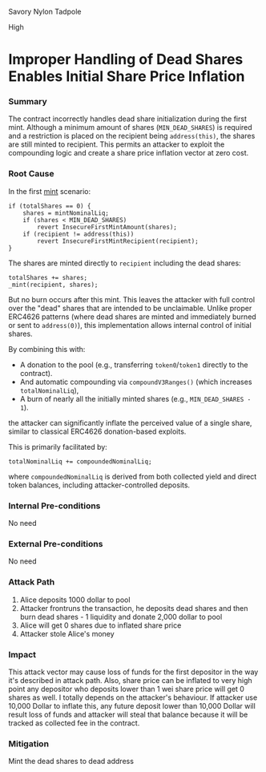 Savory Nylon Tadpole

High

# Improper Handling of Dead Shares Enables Initial Share Price Inflation

### Summary

The contract incorrectly handles dead share initialization during the first mint. Although a minimum amount of shares (`MIN_DEAD_SHARES`) is required and a restriction is placed on the recipient being `address(this)`, the shares are still minted to recipient. This permits an attacker to exploit the compounding logic and create a share price inflation vector at zero cost.


### Root Cause

In the first [mint](https://github.com/sherlock-audit/2025-04-burve/blob/44cba36e2a0c3cd7b6999459bf7746db92f8cc0a/Burve/src/single/Burve.sol#L267) scenario:

```solidity
if (totalShares == 0) {
    shares = mintNominalLiq;
    if (shares < MIN_DEAD_SHARES)
        revert InsecureFirstMintAmount(shares);
    if (recipient != address(this))
        revert InsecureFirstMintRecipient(recipient);
}
```

The shares are minted directly to `recipient` including the dead shares:

```solidity
totalShares += shares;
_mint(recipient, shares); 
```

But no burn occurs after this mint. This leaves the attacker with full control over the "dead" shares that are intended to be unclaimable. Unlike proper ERC4626 patterns (where dead shares are minted and immediately burned or sent to `address(0)`), this implementation allows internal control of initial shares.

By combining this with:

* A donation to the pool (e.g., transferring `token0`/`token1` directly to the contract).
* And automatic compounding via `compoundV3Ranges()` (which increases `totalNominalLiq`),
* A burn of nearly all the initially minted shares (e.g., `MIN_DEAD_SHARES - 1`).

the attacker can significantly inflate the perceived value of a single share, similar to classical ERC4626 donation-based exploits.

This is primarily facilitated by:

```solidity
totalNominalLiq += compoundedNominalLiq;
```

where `compoundedNominalLiq` is derived from both collected yield and direct token balances, including attacker-controlled deposits.


### Internal Pre-conditions

No need

### External Pre-conditions

No need

### Attack Path

1. Alice deposits 1000 dollar to pool
2. Attacker frontruns the transaction, he deposits dead shares and then burn dead shares - 1 liquidity and donate 2,000 dollar to pool
3. Alice will get 0 shares due to inflated share price
4. Attacker stole Alice's money

### Impact

This attack vector may cause loss of funds for the first depositor in the way it's described in attack path. Also, share price can be inflated to very high point any depositor who deposits lower than 1 wei share price will get 0 shares as well. I totally depends on the attacker's behaviour. If attacker use 10,000 Dollar to inflate this, any future deposit lower than 10,000 Dollar will result loss of funds and attacker will steal that balance because it will be tracked as collected fee in the contract.

### Mitigation

Mint the dead shares to dead address
